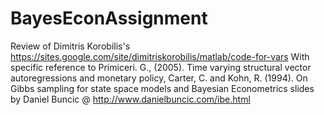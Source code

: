 # BayesEconAssignment
Review of Dimitris Korobilis's https://sites.google.com/site/dimitriskorobilis/matlab/code-for-vars
With specific reference to Primiceri. G., (2005). Time varying structural vector autoregressions and monetary policy,
Carter, C. and Kohn, R. (1994). On Gibbs sampling for state space models and
Bayesian Econometrics slides by Daniel Buncic @ http://www.danielbuncic.com/ibe.html
